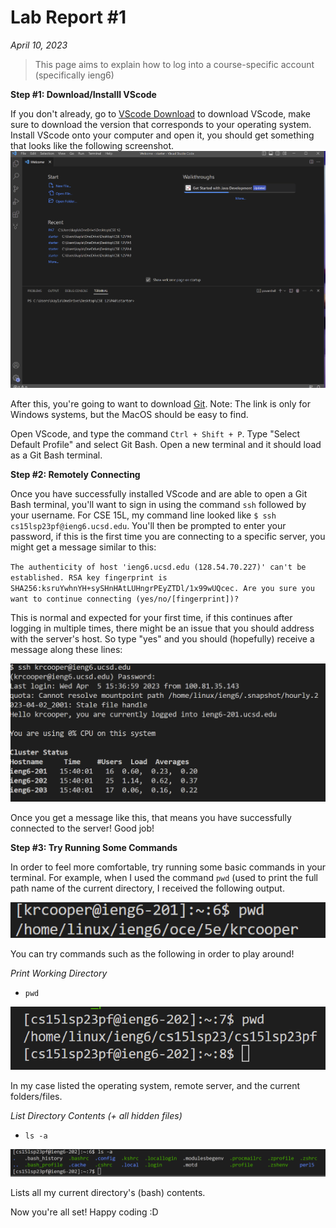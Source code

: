 # Lab Report #1
*April 10, 2023*

>This page aims to explain how to log into a course-specific account (specifically ieng6)

**Step #1: __Download/Installl VScode__**

If you don't already, go to [VScode Download](https://code.visualstudio.com/download) to download
VScode, make sure to download the version that corresponds to your operating system. Install VScode
onto your computer and open it, you should get something that looks like the following screenshot.
![VScode Setup](vscode_ss.png)

After this, you're going to want to download [Git](https://gitforwindows.org/). Note: The link is only for
Windows systems, but the MacOS should be easy to find.

Open VScode, and type the command `Ctrl + Shift + P`. Type "Select Default Profile" and select
Git Bash. Open a new terminal and it should load as a Git Bash terminal.

**Step #2: __Remotely Connecting__**

Once you have successfully installed VScode and are able to open a Git Bash terminal, you'll want to sign in
using the command `ssh` followed by your username. For CSE 15L, my command line looked like `$ ssh cs15lsp23pf@ieng6.ucsd.edu`.
You'll then be prompted to enter your password, if this is the first time you are connecting to a specific server, you might 
get a message similar to this:


`The authenticity of host 'ieng6.ucsd.edu (128.54.70.227)' can't be established.
RSA key fingerprint is SHA256:ksruYwhnYH+sySHnHAtLUHngrPEyZTDl/1x99wUQcec.
Are you sure you want to continue connecting (yes/no/[fingerprint])?`


This is normal and expected for your first time, if this continues after logging in multiple times, there might be an issue that you should 
address with the server's host. So type "yes" and you should (hopefully) receive a message along these lines:

![Remote Connection](remote_connection_tutorial.png)

Once you get a message like this, that means you have successfully connected to the server! Good job!

**Step #3: __Try Running Some Commands__**

In order to feel more comfortable, try running some basic commands in your terminal. For example, when I
used the command `pwd` (used to print the full path name of the current directory, I received the following
output.

![Trying Commands](try_commands_tutorial.png)

You can try commands such as the following in order to play around!

*Print Working Directory*
* `pwd`


![pd example](pwd.png)

In my case listed the operating system, remote server, and the current folders/files.

*List Directory Contents (+ all hidden files)*
* `ls -a`



![l -a example](ls-a.png) 

Lists all my current directory's (bash) contents.

Now you're all set! Happy coding :D
